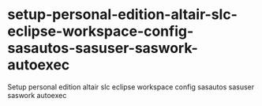 # setup-personal-edition-altair-slc-eclipse-workspace-config-sasautos-sasuser-saswork-autoexec
Setup personal edition altair slc eclipse workspace config sasautos sasuser saswork autoexec
